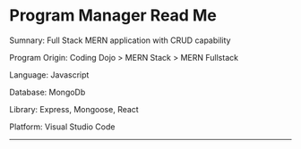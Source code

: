 # Program Manager Read Me

Sumnary: Full Stack MERN application with CRUD capability

Program Origin: Coding Dojo > MERN Stack > MERN Fullstack

Language: Javascript

Database: MongoDb

Library: Express, Mongoose, React

Platform: Visual Studio Code

------------